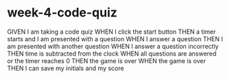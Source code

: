 # week-4-code-quiz

GIVEN I am taking a code quiz
        WHEN I click the start button
        THEN a timer starts and I am presented with a question
        WHEN I answer a question
        THEN I am presented with another question
        WHEN I answer a question incorrectly
        THEN time is subtracted from the clock
        WHEN all questions are answered or the timer reaches 0
        THEN the game is over
        WHEN the game is over
        THEN I can save my initials and my score